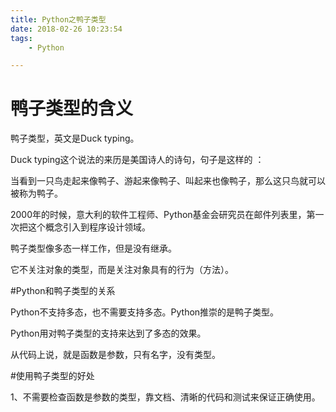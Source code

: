 ```yaml
---
title: Python之鸭子类型
date: 2018-02-26 10:23:54
tags:
	- Python

---
```




# 鸭子类型的含义

鸭子类型，英文是Duck typing。

Duck typing这个说法的来历是美国诗人的诗句，句子是这样的 ：

当看到一只鸟走起来像鸭子、游起来像鸭子、叫起来也像鸭子，那么这只鸟就可以被称为鸭子。

2000年的时候，意大利的软件工程师、Python基金会研究员在邮件列表里，第一次把这个概念引入到程序设计领域。

鸭子类型像多态一样工作，但是没有继承。

它不关注对象的类型，而是关注对象具有的行为（方法）。

#Python和鸭子类型的关系

Python不支持多态，也不需要支持多态。Python推崇的是鸭子类型。

Python用对鸭子类型的支持来达到了多态的效果。

从代码上说，就是函数是参数，只有名字，没有类型。



#使用鸭子类型的好处

1、不需要检查函数是参数的类型，靠文档、清晰的代码和测试来保证正确使用。



